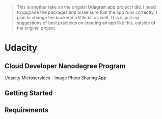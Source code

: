 > This is another take on the original Udagram app project I did. I need to upgrade the packages and make sure that the app runs correctly. I plan to change the backend a little bit as well. This is just my suggestions of best practices on creating an app like this, outside of the original project.

# Udacity
## Cloud Developer Nanodegree Program

Udacity Microservices - Image Photo Sharing App

## Getting Started

## Requirements